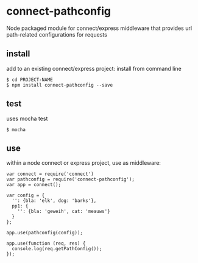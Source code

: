 connect-pathconfig
==================

Node packaged module for connect/express middleware that provides url path-related configurations for requests

install
-------

add to an existing connect/express project: install from command line
```
$ cd PROJECT-NAME
$ npm install connect-pathconfig --save
```

test
----
uses mocha test
```
$ mocha
```

use
---
within a node connect or express project, use as middleware:
```
var connect = require('connect')
var pathconfig = require('connect-pathconfig');
var app = connect();

var config = {
  '': {bla: 'elk', dog: 'barks'},
  pp1: {
    '': {bla: 'geweih', cat: 'meauws'}
  }
};

app.use(pathconfig(config));

app.use(function (req, res) {
  console.log(req.getPathConfig());
});
```
